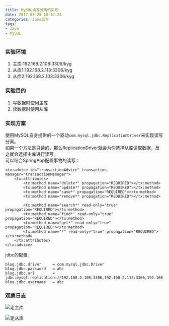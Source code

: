 ```yaml
---
title: MySQL读写分离的实现
date: 2017-03-25 18:12:24
categories: Java后台
tags:
- Java
- MySQL
---
```


### 实验环境
1. 主库:192.168.2.108:3306/kyg
2. 从库1:192.168.2.113:3306/kyg
3. 从库2:192.168.2.103:3306/kyg

<!-- more -->

### 实验目的
1. 写数据时使用主库
2. 读数据时使用从库

### 实现方案
使用MySQL自身提供的一个驱动`com.mysql.jdbc.ReplicationDriver`来实现读写分离。  
如果一个方法是只读的，那么ReplicationDriver就会为你选择从库读取数据，反之就会选择主库进行读写。  
可以结合SpringAop配置事物的读写：

```
<tx:advice id="transactionAdvice" transaction-manager="transactionManager">
    <tx:attributes>
        <tx:method name="delete*" propagation="REQUIRED"></tx:method>
        <tx:method name="update*" propagation="REQUIRED"></tx:method>
        <tx:method name="save*" propagation="REQUIRED"></tx:method>
        <tx:method name="remove*" propagation="REQUIRED"></tx:method>

        <tx:method name="search*" read-only="true" propagation="REQUIRED"></tx:method>
        <tx:method name="find*" read-only="true" propagation="REQUIRED"></tx:method>
        <tx:method name="get*" read-only="true" propagation="REQUIRED"></tx:method>
        <tx:method name="*" read-only="true" propagation="REQUIRED"></tx:method>
    </tx:attributes>
</tx:advice>
```

jdbc的配置:

```
blog.jdbc.driver     = com.mysql.jdbc.Driver
blog.jdbc.password   = abc
blog.jdbc.url        = jdbc:mysql:replication://192.168.2.108:3306,192.168.2.113:3306,192.168.2.103:3306/kyg
blog.jdbc.username   = abc
```

### 观察日志

![走主库](/upload/article/20170107152930664.png)

![走从库](/upload/article/20170107152931258.png)

